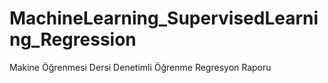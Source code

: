 # MachineLearning_SupervisedLearning_Regression
Makine Öğrenmesi Dersi Denetimli Öğrenme Regresyon Raporu
